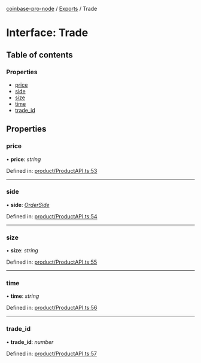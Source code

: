 [coinbase-pro-node](../README.md) / [Exports](../modules.md) / Trade

# Interface: Trade

## Table of contents

### Properties

- [price](trade.md#price)
- [side](trade.md#side)
- [size](trade.md#size)
- [time](trade.md#time)
- [trade_id](trade.md#trade_id)

## Properties

### price

• **price**: _string_

Defined in: [product/ProductAPI.ts:53](https://github.com/bennycode/coinbase-pro-node/blob/baa73d4/src/product/ProductAPI.ts#L53)

---

### side

• **side**: [_OrderSide_](../enums/orderside.md)

Defined in: [product/ProductAPI.ts:54](https://github.com/bennycode/coinbase-pro-node/blob/baa73d4/src/product/ProductAPI.ts#L54)

---

### size

• **size**: _string_

Defined in: [product/ProductAPI.ts:55](https://github.com/bennycode/coinbase-pro-node/blob/baa73d4/src/product/ProductAPI.ts#L55)

---

### time

• **time**: _string_

Defined in: [product/ProductAPI.ts:56](https://github.com/bennycode/coinbase-pro-node/blob/baa73d4/src/product/ProductAPI.ts#L56)

---

### trade_id

• **trade_id**: _number_

Defined in: [product/ProductAPI.ts:57](https://github.com/bennycode/coinbase-pro-node/blob/baa73d4/src/product/ProductAPI.ts#L57)
